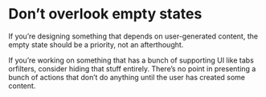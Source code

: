 # Don’t overlook empty states

If you’re designing something that depends on user-generated content, the empty state should be a priority, not an afterthought.


If you’re working on something that has a bunch of supporting UI like tabs orfilters, consider hiding that stuff entirely. There’s no point in presenting a bunch of actions that don’t do anything until the user has created some content.